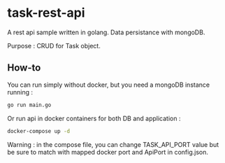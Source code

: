 # task-rest-api 

A rest api sample written in golang.
Data persistance with mongoDB.

Purpose : CRUD for Task object.

## How-to

You can run simply without docker, but you need a mongoDB instance running :

```bash
go run main.go
```

Or run api in docker containers for both DB and application :

```bash
docker-compose up -d
```

Warning : in the compose file, you can change TASK_API_PORT value but be sure to match with mapped docker port and ApiPort in config.json.

